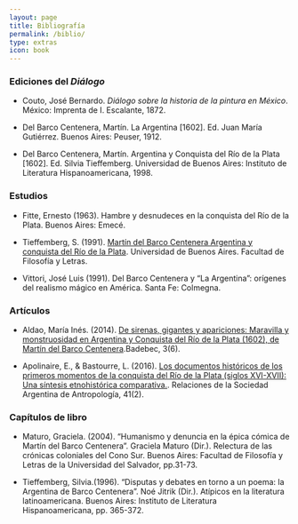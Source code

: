 ```yaml
---
layout: page
title: Bibliografía
permalink: /biblio/
type: extras
icon: book
---
```



### Ediciones del _Diálogo_
* Couto, José Bernardo. _Diálogo sobre la historia de la pintura en México_. México: Imprenta de I. Escalante, 1872.

*  Del Barco Centenera, Martín. La Argentina [1602]. Ed. Juan María Gutiérrez. Buenos Aires: Peuser, 1912.
  
* Del Barco Centenera, Martín. Argentina y Conquista del Río de la Plata [1602]. Ed. Silvia Tieffemberg. Universidad de Buenos Aires: Instituto de Literatura
Hispanoamericana, 1998.

### Estudios

* Fitte, Ernesto (1963). Hambre y desnudeces en la conquista del Río de la Plata. Buenos Aires: Emecé.
  
* Tieffemberg, S. (1991). [Martín del Barco Centenera Argentina y conquista del Río de la Plata](http://repositorio.filo.uba.ar/handle/filodigital/1506). Universidad de Buenos Aires. Facultad de Filosofía y Letras.
  
* Vittori, José Luis (1991). Del Barco Centenera y “La Argentina”: orígenes del realismo mágico en América. Santa Fe: Colmegna.

### Artículos

* Aldao, María Inés. (2014). [De sirenas, gigantes y apariciones: Maravilla y monstruosidad en Argentina y Conquista del Río de la Plata (1602), de Martín del Barco Centenera](http://rephip.unr.edu.ar/xmlui/handle/2133/15548).Badebec, 3(6).

* Apolinaire, E., & Bastourre, L. (2016). [Los documentos históricos de los primeros momentos de la conquista del Río de la Plata (siglos XVI-XVII): Una síntesis etnohistórica comparativa.](http://sedici.unlp.edu.ar/handle/10915/58501). Relaciones de la Sociedad Argentina de Antropología, 41(2).

### Capítulos de libro

* Maturo, Graciela. (2004). “Humanismo y denuncia en la épica cómica de Martín del Barco Centenera”. Graciela Maturo (Dir.). Relectura de las crónicas coloniales del Cono
Sur. Buenos Aires: Facultad de Filosofía y Letras de la Universidad del Salvador, pp.31-73.

* Tieffemberg, Silvia.(1996). “Disputas y debates en torno a un poema: la Argentina de Barco Centenera”. Noé Jitrik (Dir.). Atípicos en la literatura latinoamericana.
Buenos Aires: Instituto de Literatura Hispanoamericana, pp. 365-372.
